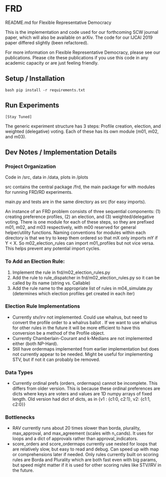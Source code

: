 # FRD
README.md for Flexible Representative Democracy

This is the implementation and code used for our forthcoming SCW journal paper, which will also be available on arXiv. The code for our IJCAI 2019 paper differed slightly (been refactored).

For more information on Flexible Representative Democracy, please see our publications. Please cite these publications if you use this code in any academic capacity or are just feeling friendly.


## Setup / Installation
```bash pip install -r requirements.txt```

## Run Experiments
```[Stay Tuned]```

The generic experiment structure has 3 steps: Profile creation, election, and weighted (delegative) voting. Each of these has its own module (m01, m02, and m03).


## Dev Notes / Implementation Details

### Project Organization
Code in /src, data in /data, plots in /plots

src contains the central package /frd, the main package for with modules for running FRD/RD experiments.

main.py and tests are in the same directory as src (for easy imports).

An instance of an FRD problem consists of three sequential components: (1) creating preference profiles, (2) an election, and (3) weighted/delegative voting. There is one module for each of these steps, so they are prefixed m01, m02, and m03 respectively, with m00 reserved for general helper/utility functions. Naming conventions for modules within each directory is that we try to keep them ordered so that mX only imports mY if Y < X. So m02_election_rules can import m01_profiles but not vice versa. This helps prevent any potential import cycles.

### To Add an Election Rule:
1. Implement the rule in frd/m02_election_rules.py
2. Add the rule to rule_dispatcher in frd/m02_election_rules.py so it can be called by its name (string vs. Callable)
3. Add the rule name to the appropriate list of rules in m04_simulate.py (determines which election profiles get created in each iter)

### Election Rule Implementations
- Currently stv/irv not implemented. Could use whalrus, but need to convert the profile order to a whalrus ballot . If we want to use whalrus for other rules in the future it will be more efficient to have this conversion be a method of the Profile object.
- Currently Chamberlain-Courant and k-Medians are not implemented either (both NP-Hard).
- Still have ordermaps implemented from earlier implementation but does not currently appear to be needed. Might be useful for implementing STV, but if not it can probably be removed.

### Data Types
- Currently ordinal prefs (orders, ordermaps) cannot be incomplete. This differs from older version. This is because these ordinal preferences are dicts where keys are voters and values are 1D numpy arrays of fixed length. Old version had dict of dicts, as in {v1 : {c1:0, c2:1}, v2: {c1:1, c2:0}}

### Bottlenecks
- RAV currently runs about 20 times slower than borda, plurality, max_approval, and max_agreement (scales with n_cands). It uses for loops and a dict of approvals rather than approval_indicators.
- score_orders and score_ordermaps currently use nested for loops that are relatively slow, but easy to read and debug. Can speed up with map or comprehensions later if needed. Only rules currently built on scoring rules are Borda and Plurality which are both fast even with big params, but speed might matter if it is used for other scoring rules like STV/IRV in the future.